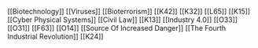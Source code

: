 [[Biotechnology]]
[[Viruses]]
[[Bioterrorism]]
[[K42]]
[[K32]]
[[L65]]
[[K15]]
[[Cyber Physical Systems]]
[[Civil Law]]
[[K13]]
[[Industry 4.0]]
[[O33]]
[[O31]]
[[F63]]
[[O14]]
[[Source Of Increased Danger]]
[[The Fourth Industrial Revolution]]
[[K24]]
